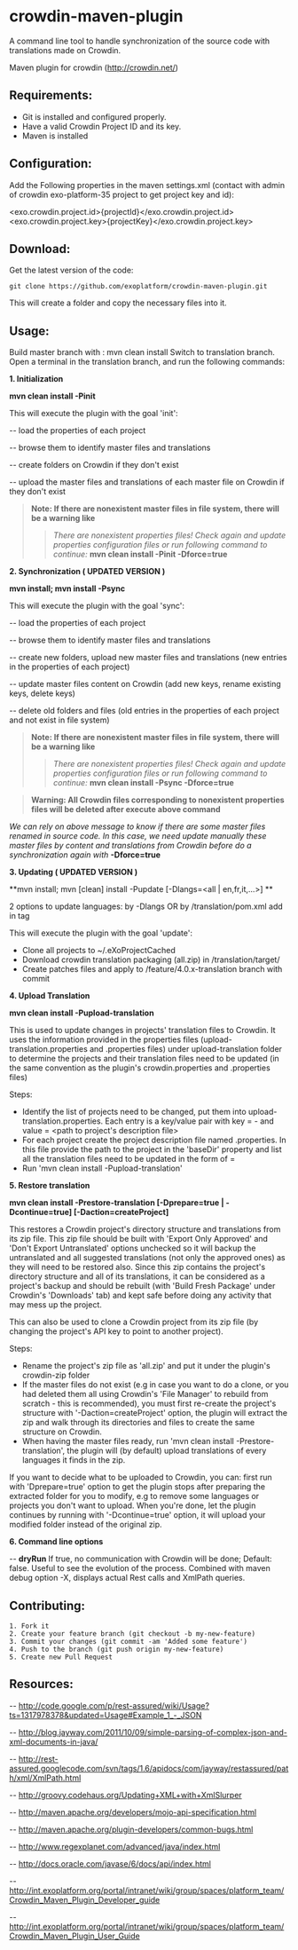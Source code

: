 crowdin-maven-plugin
====================
A command line tool to handle synchronization of the source code with translations made on Crowdin.

Maven plugin for crowdin (http://crowdin.net/)


Requirements:
-------------

* Git is installed and configured properly.
* Have a valid Crowdin Project ID and its key.
* Maven is installed 

Configuration:
--------------

Add the Following properties in the maven settings.xml (contact with admin of crowdin exo-platform-35 project to get project key and id):


   <exo.crowdin.project.id>{projectId}</exo.crowdin.project.id>
   <exo.crowdin.project.key>{projectKey}</exo.crowdin.project.key>


Download:
---------

Get the latest version of the code:

    git clone https://github.com/exoplatform/crowdin-maven-plugin.git

This will create a folder and copy the necessary files into it.

Usage:
------

Build master branch with : mvn clean install
Switch to translation branch.
Open a terminal in the translation branch, and run the following commands:

**1\. Initialization**

**mvn clean install -Pinit**

This will execute the plugin with the goal 'init':

-- load the properties of each project

-- browse them to identify master files and translations

-- create folders on Crowdin if they don't exist

-- upload the master files and translations of each master file on Crowdin if they don't exist

> **Note: If there are nonexistent master files in file system, there will be a warning like**
> > *There are nonexistent properties files! Check again and update properties configuration files or run following command to continue:*
> >  **mvn clean install -Pinit -Dforce=true**

**2\. Synchronization ( UPDATED VERSION )**

**mvn install; mvn install -Psync**

This will execute the plugin with the goal 'sync':

-- load the properties of each project

-- browse them to identify master files and translations

-- create new folders, upload new master files and translations (new entries in the properties of each project)

-- update master files content on Crowdin (add new keys, rename existing keys, delete keys)

-- delete old folders and files (old entries in the properties of each project and not exist in file system)

> **Note: If there are nonexistent master files in file system, there will be a warning like**
> > *There are nonexistent properties files! Check again and update properties configuration files or run following command to continue:*
> >  **mvn clean install -Psync -Dforce=true**

> **Warning: All Crowdin files corresponding to nonexistent properties files will be deleted after execute above command**

*We can rely on above message to know if there are some master files renamed in source code. In this case, we need update manually these
master files by content and translations from Crowdin before do a synchronization again with* **-Dforce=true**

**3\. Updating ( UPDATED VERSION )**

**mvn install; mvn [clean] install -Pupdate [-Dlangs=<all | en,fr,it,...>] **

2 options to update languages: by -Dlangs OR by /translation/pom.xml add in <language></language> tag

This will execute the plugin with the goal 'update':

- Clone all projects to ~/.eXoProjectCached
- Download crowdin translation packaging (all.zip) in /translation/target/
- Create patches files and apply to /feature/4.0.x-translation branch with commit

**4\. Upload Translation**

**mvn clean install -Pupload-translation**

This is used to update changes in projects' translation files to Crowdin. It uses the information provided in the properties files (upload-translation.properties and <exo-project>.properties files) under upload-translation folder to determine the projects and their translation files need to be updated (in the same convention as the plugin's crowdin.properties and <exo-project>.properties files) 

Steps:

* Identify the list of projects need to be changed, put them into upload-translation.properties. Each entry is a key/value pair with key = <project name>-<version> and value = <path to project's description file>
* For each project create the project description file named <project>.properties. In this file provide the path to the project in the 'baseDir' property and list all the translation files need to be updated in the form of <path in Crowdin>=<path in source code>
* Run 'mvn clean install -Pupload-translation'

**5\. Restore translation**

**mvn clean install -Prestore-translation [-Dprepare=true | -Dcontinue=true] [-Daction=createProject]**

This restores a Crowdin project's directory structure and translations from its zip file. This zip file should be built with 'Export Only Approved' and 'Don't Export Untranslated' options unchecked so it will backup the untranslated and all suggested translations (not only the approved ones) as they will need to be restored also. Since this zip contains the project's directory structure and all of its translations, it can be considered as a project's backup and should be rebuilt (with 'Build Fresh Package' under Crowdin's 'Downloads' tab) and kept safe before doing any activity that may mess up the project.

This can also be used to clone a Crowdin project from its zip file (by changing the project's API key to point to another project). 

Steps:

* Rename the project's zip file as 'all.zip' and put it under the plugin's crowdin-zip folder
* If the master files do not exist (e.g in case you want to do a clone, or you had deleted them all using Crowdin's 'File Manager' to rebuild from scratch - this is recommended), you must first re-create the project's structure with '-Daction=createProject' option, the plugin will extract the zip and walk through its directories and files to create the same structure on Crowdin.
* When having the master files ready, run 'mvn clean install -Prestore-translation', the plugin will (by default) upload translations of every languages it finds in the zip.

If you want to decide what to be uploaded to Crowdin, you can: first run with 'Dprepare=true' option to get the plugin stops after preparing the extracted folder for you to modify, e.g to remove some languages or projects you don't want to upload. When you're done, let the plugin continues by running with '-Dcontinue=true' option, it will upload your modified folder instead of the original zip. 

**6\. Command line options**

-- **dryRun**
   If true, no communication with Crowdin will be done; Default: false.
   Useful to see the evolution of the process. Combined with maven debug option -X, displays actual Rest calls and XmlPath queries.

Contributing:
-------------
    1. Fork it
    2. Create your feature branch (git checkout -b my-new-feature)
    3. Commit your changes (git commit -am 'Added some feature')
    4. Push to the branch (git push origin my-new-feature)
    5. Create new Pull Request

Resources:
----------

-- http://code.google.com/p/rest-assured/wiki/Usage?ts=1317978378&updated=Usage#Example_1_-_JSON

-- http://blog.jayway.com/2011/10/09/simple-parsing-of-complex-json-and-xml-documents-in-java/

-- http://rest-assured.googlecode.com/svn/tags/1.6/apidocs/com/jayway/restassured/path/xml/XmlPath.html

-- http://groovy.codehaus.org/Updating+XML+with+XmlSlurper

-- http://maven.apache.org/developers/mojo-api-specification.html

-- http://maven.apache.org/plugin-developers/common-bugs.html

-- http://www.regexplanet.com/advanced/java/index.html

-- http://docs.oracle.com/javase/6/docs/api/index.html

-- http://int.exoplatform.org/portal/intranet/wiki/group/spaces/platform_team/Crowdin_Maven_Plugin_Developer_guide

-- http://int.exoplatform.org/portal/intranet/wiki/group/spaces/platform_team/Crowdin_Maven_Plugin_User_Guide

